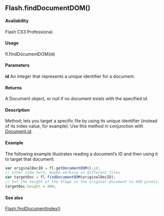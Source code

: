 ## Flash.findDocumentDOM()

#### Availability

Flash CS3 Professional.

#### Usage

fl.findDocumentDOM(id)

#### Parameters

**id** An integer that represents a unique identifier for a document.

#### Returns

A Document object, or null if no document exists with the specified *id*.

#### Description

Method; lets you target a specific file by using its unique identifier (instead of its index value, for example). Use this method in conjunction with [Document.id](../Document_object/Document92.md).

#### Example

The following example illustrates reading a document’s ID and then using it to target that document:

```javascript
var originalDocID = fl.getDocumentDOM().id;
// other code here, maybe working in different files
var targetDoc = fl.findDocumentDOM(originalDocID);
// Set the height of the Stage in the original document to 400 pixels.
targetDoc.height = 400;
```

#### See also

[Flash.findDocumentIndex()](../Flash_object/Flash26.md)
